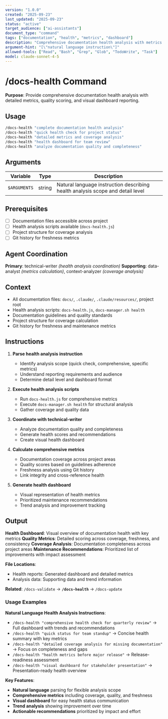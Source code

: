 ```yaml
---
version: "1.0.0"
created: "2025-09-23"
last_updated: "2025-09-23"
status: "active"
target_audience: ["ai-assistants"]
document_type: "command"
tags: ["documentation", "health", "metrics", "dashboard"]
description: "Comprehensive documentation health analysis with metrics and visual dashboard"
argument-hint: "[\"natural language instruction\"]"
allowed-tools: ["Read", "Bash", "Grep", "Glob", "TodoWrite", "Task"]
model: claude-sonnet-4-5
---
```


# /docs-health Command

**Purpose**: Provide comprehensive documentation health analysis with detailed metrics, quality scoring, and visual dashboard reporting.

## Usage

```bash
/docs-health "complete documentation health analysis"
/docs-health "quick health check for project status"
/docs-health "detailed metrics and coverage analysis"
/docs-health "health dashboard for team review"
/docs-health "analyze documentation quality and completeness"
```

## Arguments

| Variable | Type | Description |
|----------|------|-------------|
| `$ARGUMENTS` | string | Natural language instruction describing health analysis scope and detail level |

## Prerequisites

- [ ] Documentation files accessible across project
- [ ] Health analysis scripts available (`docs-health.js`)
- [ ] Project structure for coverage analysis
- [ ] Git history for freshness metrics

## Agent Coordination

**Primary**: technical-writer _(health analysis coordination)_
**Supporting**: data-analyst _(metrics calculation)_, context-analyzer _(coverage analysis)_

## Context

- All documentation files: `docs/`, `.claude/`, `.claude/resources/`, project root
- Health analysis scripts: `docs-health.js`, `docs-manager.sh health`
- Documentation guidelines and quality standards
- Project structure for coverage calculation
- Git history for freshness and maintenance metrics

## Instructions

1. **Parse health analysis instruction**
   - Identify analysis scope (quick check, comprehensive, specific metrics)
   - Understand reporting requirements and audience
   - Determine detail level and dashboard format

2. **Execute health analysis scripts**
   - Run `docs-health.js` for comprehensive metrics
   - Execute `docs-manager.sh health` for structural analysis
   - Gather coverage and quality data

3. **Coordinate with technical-writer**
   - Analyze documentation quality and completeness
   - Generate health scores and recommendations
   - Create visual health dashboard

4. **Calculate comprehensive metrics**
   - Documentation coverage across project areas
   - Quality scores based on guidelines adherence
   - Freshness analysis using Git history
   - Link integrity and cross-reference health

5. **Generate health dashboard**
   - Visual representation of health metrics
   - Prioritized maintenance recommendations
   - Trend analysis and improvement tracking

## Output

**Health Dashboard**: Visual overview of documentation health with key metrics
**Quality Metrics**: Detailed scoring across coverage, freshness, and consistency
**Coverage Analysis**: Documentation completeness across project areas
**Maintenance Recommendations**: Prioritized list of improvements with impact assessment

**File Locations**:
- Health reports: Generated dashboard and detailed metrics
- Analysis data: Supporting data and trend information

**Related**: `/docs-validate` → **`/docs-health`** → `/docs-update`

### Usage Examples

**Natural Language Health Analysis Instructions**:
- `/docs-health "comprehensive health check for quarterly review"` → Full dashboard with trends and recommendations
- `/docs-health "quick status for team standup"` → Concise health summary with key metrics
- `/docs-health "detailed coverage analysis for missing documentation"` → Focus on completeness and gaps
- `/docs-health "health metrics before major release"` → Release-readiness assessment
- `/docs-health "visual dashboard for stakeholder presentation"` → Presentation-ready health overview

**Key Features**:
- **Natural language** parsing for flexible analysis scope
- **Comprehensive metrics** including coverage, quality, and freshness
- **Visual dashboard** for easy health status communication
- **Trend analysis** showing improvement over time
- **Actionable recommendations** prioritized by impact and effort